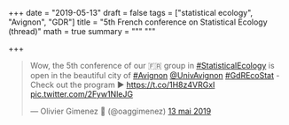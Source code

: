 +++
date = "2019-05-13"
draft = false
tags = ["statistical ecology", "Avignon", "GDR"]
title = "5th French conference on Statistical Ecology (thread)"
math = true
summary = """
"""

+++

<blockquote class="twitter-tweet" data-lang="fr"><p lang="en" dir="ltr">Wow, the 5th conference of our 🇫🇷 group in <a href="https://twitter.com/hashtag/StatisticalEcology?src=hash&amp;ref_src=twsrc%5Etfw">#StatisticalEcology</a> is open in the beautiful city of <a href="https://twitter.com/hashtag/Avignon?src=hash&amp;ref_src=twsrc%5Etfw">#Avignon</a> <a href="https://twitter.com/UnivAvignon?ref_src=twsrc%5Etfw">@UnivAvignon</a> <a href="https://twitter.com/hashtag/GdREcoStat?src=hash&amp;ref_src=twsrc%5Etfw">#GdREcoStat</a> - Check out the program ▶️ <a href="https://t.co/1H8z4VRGxI">https://t.co/1H8z4VRGxI</a> <a href="https://t.co/2Fyw1NleJG">pic.twitter.com/2Fyw1NleJG</a></p>&mdash; Olivier Gimenez 🖖 (@oaggimenez) <a href="https://twitter.com/oaggimenez/status/1127908436061167621?ref_src=twsrc%5Etfw">13 mai 2019</a></blockquote>
<script async src="https://platform.twitter.com/widgets.js" charset="utf-8"></script>
